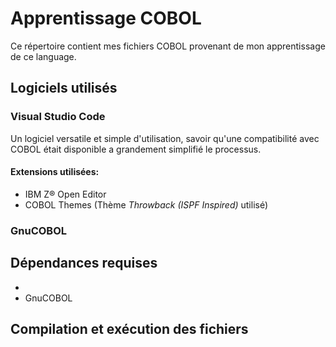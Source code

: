 # Apprentissage COBOL

Ce répertoire contient mes fichiers COBOL provenant de mon apprentissage de ce language. 

## Logiciels utilisés

### Visual Studio Code
Un logiciel versatile et simple d'utilisation, savoir qu'une compatibilité avec COBOL était disponible a grandement simplifié le processus.
#### Extensions utilisées:
- IBM Z® Open Editor
- COBOL Themes (Thème *Throwback (ISPF Inspired)* utilisé)

### GnuCOBOL


## Dépendances requises
- 
- GnuCOBOL

## Compilation et exécution des fichiers
